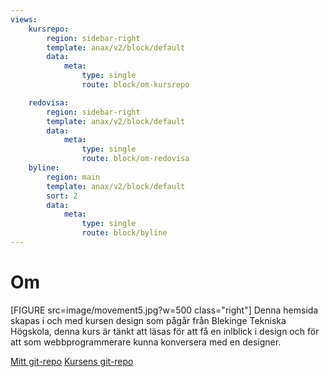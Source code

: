 ```yaml
---
views:
    kursrepo:
        region: sidebar-right
        template: anax/v2/block/default
        data:
            meta:
                type: single
                route: block/om-kursrepo

    redovisa:
        region: sidebar-right
        template: anax/v2/block/default
        data:
            meta:
                type: single
                route: block/om-redovisa
    byline:
        region: main
        template: anax/v2/block/default
        sort: 2
        data:
            meta:
                type: single
                route: block/byline
---
```

Om
=========================

[FIGURE src=image/movement5.jpg?w=500 class="right"]
Denna hemsida skapas i och med kursen design som pågår från Blekinge Tekniska Högskola, denna kurs är tänkt att läsas för att få en inlblick i design och för att som webbprogrammerare kunna konversera med en designer.


[Mitt git-repo](https://github.com/IsabellaCarrera/design.git)
[Kursens git-repo]()
